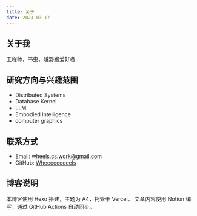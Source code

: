 ```yaml
---
title: 关于
date: 2024-03-17
---
```


## 关于我

工程师，书虫，越野跑爱好者

## 研究方向与兴趣范围

- Distributed Systems
- Database Kernel
- LLM 
- Embodied Intelligence
- computer graphics

## 联系方式

- Email: wheels.cs.work@gmail.com
- GitHub: [Wheeeeeeeeels](https://github.com/Wheeeeeeeeels)

## 博客说明

本博客使用 Hexo 搭建，主题为 A4，托管于 Vercel。
文章内容使用 Notion 编写，通过 GitHub Actions 自动同步。 